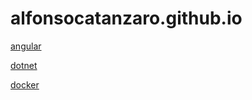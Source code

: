 # alfonsocatanzaro.github.io

[angular](angular-note.md)

[dotnet](dotnet-note.md)

[docker](docker-note.md)
